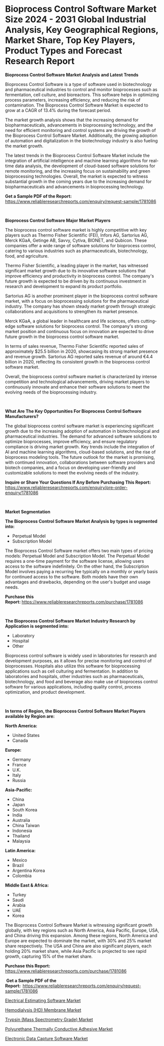 <p><h1>Bioprocess Control Software Market Size 2024 - 2031 Global Industrial Analysis, Key Geographical Regions, Market Share, Top Key Players, Product Types and Forecast Research Report</h1></p><p><strong>Bioprocess Control Software Market Analysis and Latest Trends</strong></p>
<p><p>Bioprocess Control Software is a type of software used in biotechnology and pharmaceutical industries to control and monitor bioprocesses such as fermentation, cell culture, and bioreactors. This software helps in optimizing process parameters, increasing efficiency, and reducing the risk of contamination. The Bioprocess Control Software Market is expected to grow at a CAGR of 13.4% during the forecast period.</p><p>The market growth analysis shows that the increasing demand for biopharmaceuticals, advancements in bioprocessing technology, and the need for efficient monitoring and control systems are driving the growth of the Bioprocess Control Software Market. Additionally, the growing adoption of automation and digitalization in the biotechnology industry is also fueling the market growth.</p><p>The latest trends in the Bioprocess Control Software Market include the integration of artificial intelligence and machine learning algorithms for real-time data analysis, the development of cloud-based software solutions for remote monitoring, and the increasing focus on sustainability and green bioprocessing technologies. Overall, the market is expected to witness substantial growth in the coming years due to the increasing demand for biopharmaceuticals and advancements in bioprocessing technology.</p></p>
<p><strong>Get a Sample PDF of the Report:&nbsp;</strong> <a href="https://www.reliableresearchreports.com/enquiry/request-sample/1781086">https://www.reliableresearchreports.com/enquiry/request-sample/1781086</a></p>
<p>&nbsp;</p>
<p><strong>Bioprocess Control Software Major Market Players</strong></p>
<p><p>The bioprocess control software market is highly competitive with key players such as Thermo Fisher Scientific (FEI), Infors AG, Sartorius AG, Merck KGaA, Getinge AB, Savvy, Cytiva, BIONET, and Qubicon. These companies offer a wide range of software solutions for bioprocess control, catering to various industries such as pharmaceuticals, biotechnology, food, and agriculture.</p><p>Thermo Fisher Scientific, a leading player in the market, has witnessed significant market growth due to its innovative software solutions that improve efficiency and productivity in bioprocess control. The company's future growth is expected to be driven by its continuous investment in research and development to expand its product portfolio.</p><p>Sartorius AG is another prominent player in the bioprocess control software market, with a focus on bioprocessing solutions for the pharmaceutical industry. The company has shown steady market growth through strategic collaborations and acquisitions to strengthen its market presence.</p><p>Merck KGaA, a global leader in healthcare and life sciences, offers cutting-edge software solutions for bioprocess control. The company's strong market position and continuous focus on innovation are expected to drive future growth in the bioprocess control software market.</p><p>In terms of sales revenue, Thermo Fisher Scientific reported sales of approximately $25.5 billion in 2020, showcasing its strong market presence and revenue growth. Sartorius AG reported sales revenue of around €4.4 billion in 2020, reflecting its consistent growth in the bioprocess control software market.</p><p>Overall, the bioprocess control software market is characterized by intense competition and technological advancements, driving market players to continuously innovate and enhance their software solutions to meet the evolving needs of the bioprocessing industry.</p></p>
<p>&nbsp;</p>
<p><strong>What Are The Key Opportunities For Bioprocess Control Software Manufacturers?</strong></p>
<p><p>The global bioprocess control software market is experiencing significant growth due to the increasing adoption of automation in biotechnological and pharmaceutical industries. The demand for advanced software solutions to optimize bioprocesses, improve efficiency, and ensure regulatory compliance is driving market growth. Key trends include the integration of AI and machine learning algorithms, cloud-based solutions, and the rise of bioprocess modeling tools. The future outlook for the market is promising, with continued innovation, collaborations between software providers and biotech companies, and a focus on developing user-friendly and customizable solutions to meet the evolving needs of the industry.</p></p>
<p><strong>Inquire or Share Your Questions If Any Before Purchasing This Report:</strong> <a href="https://www.reliableresearchreports.com/enquiry/pre-order-enquiry/1781086">https://www.reliableresearchreports.com/enquiry/pre-order-enquiry/1781086</a></p>
<p>&nbsp;</p>
<p><strong>Market Segmentation</strong></p>
<p><strong>The Bioprocess Control Software Market Analysis by types is segmented into:</strong></p>
<p><ul><li>Perpetual Model</li><li>Subscription Model</li></ul></p>
<p><p>The Bioprocess Control Software market offers two main types of pricing models: Perpetual Model and Subscription Model. The Perpetual Model requires a one-time payment for the software license, allowing users access to the software indefinitely. On the other hand, the Subscription Model involves paying a recurring fee typically on a monthly or yearly basis for continued access to the software. Both models have their own advantages and drawbacks, depending on the user's budget and usage needs.</p></p>
<p><strong>Purchase this Report:&nbsp;</strong><a href="https://www.reliableresearchreports.com/purchase/1781086">https://www.reliableresearchreports.com/purchase/1781086</a></p>
<p>&nbsp;</p>
<p><strong>The Bioprocess Control Software Market Industry Research by Application is segmented into:</strong></p>
<p><ul><li>Laboratory</li><li>Hospital</li><li>Other</li></ul></p>
<p><p>Bioprocess control software is widely used in laboratories for research and development purposes, as it allows for precise monitoring and control of bioprocesses. Hospitals also utilize this software for bioprocessing applications such as cell culturing and fermentation. In addition to laboratories and hospitals, other industries such as pharmaceuticals, biotechnology, and food and beverage also make use of bioprocess control software for various applications, including quality control, process optimization, and product development.</p></p>
<p>&nbsp;</p>
<p><strong>In terms of Region, the Bioprocess Control Software Market Players available by Region are:</strong></p>
<p>
    <p> <strong> North America: </strong>
        <ul>
            <li>United States</li>
            <li>Canada</li>
        </ul>
        </p> 
    <p> <strong> Europe: </strong>
        <ul>
            <li>Germany</li>
            <li>France</li>
            <li>U.K.</li>
            <li>Italy</li>
            <li>Russia</li>
        </ul>
        </p> 
    <p> <strong> Asia-Pacific: </strong>
        <ul>
            <li>China</li>
            <li>Japan</li>
            <li>South Korea</li>
            <li>India</li>
            <li>Australia</li>
            <li>China Taiwan</li>
            <li>Indonesia</li>
            <li>Thailand</li>
            <li>Malaysia</li>
        </ul>
        </p> 
    <p> <strong> Latin America: </strong>
        <ul>
            <li>Mexico</li>
            <li>Brazil</li>
            <li>Argentina Korea</li>
            <li>Colombia</li>
        </ul>
        </p> 
    <p> <strong> Middle East & Africa: </strong>
        <ul>
            <li>Turkey</li>
            <li>Saudi</li>
            <li>Arabia</li>
            <li>UAE</li>
            <li>Korea</li>
        </ul>
    </p>
    </p>
<p><p>The Bioprocess Control Software Market is witnessing significant growth globally, with key regions such as North America, Asia Pacific, Europe, USA, and China driving this expansion. Among these regions, North America and Europe are expected to dominate the market, with 30% and 25% market share respectively. The USA and China are also significant players, each holding 20% market share, while Asia Pacific is projected to see rapid growth, capturing 15% of the market share.</p></p>
<p><strong>Purchase this Report: </strong><a href="https://www.reliableresearchreports.com/purchase/1781086">https://www.reliableresearchreports.com/purchase/1781086</a></p>
<p>&nbsp;<strong>Get a Sample PDF of the Report:&nbsp;&nbsp;</strong><a href="https://www.reliableresearchreports.com/enquiry/request-sample/1781086">https://www.reliableresearchreports.com/enquiry/request-sample/1781086</a></p>
<p><strong></strong></p>
<p><p><a href="https://medium.com/@akeembayer2019/electrical-estimating-software-market-trends-and-market-analysis-forecasted-for-period-2024-2031-6728d22e7cdb">Electrical Estimating Software Market</a></p><p><a href="https://issuu.com/reportprime-2/docs/hemodialysis-hd-membrane-market-size-2030.pptx">Hemodialysis (HD) Membrane Market</a></p><p><a href="https://issuu.com/reportprime-2/docs/trypsin-mass-spectrometry-grade-market-size-2030.p">Trypsin (Mass Spectrometry Grade) Market</a></p><p><a href="https://github.com/AKSHATREPORTPRIME/Market-Research-Report-List-3/blob/main/polyurethane-thermally-conductive-adhesive-market.md">Polyurethane Thermally Conductive Adhesive Market</a></p><p><a href="https://medium.com/@akeembayer2019/electronic-data-capture-software-market-size-and-market-trends-complete-industry-overview-2024-to-bd6ba77446fa">Electronic Data Capture Software Market</a></p></p>